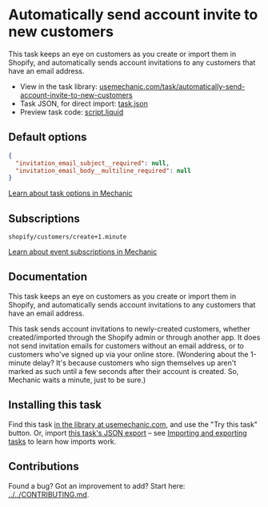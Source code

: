 # Automatically send account invite to new customers

This task keeps an eye on customers as you create or import them in Shopify, and automatically sends account invitations to any customers that have an email address.

* View in the task library: [usemechanic.com/task/automatically-send-account-invite-to-new-customers](https://usemechanic.com/task/automatically-send-account-invite-to-new-customers)
* Task JSON, for direct import: [task.json](../../tasks/automatically-send-account-invite-to-new-customers.json)
* Preview task code: [script.liquid](./script.liquid)

## Default options

```json
{
  "invitation_email_subject__required": null,
  "invitation_email_body__multiline_required": null
}
```

[Learn about task options in Mechanic](https://docs.usemechanic.com/article/471-task-options)

## Subscriptions

```liquid
shopify/customers/create+1.minute
```

[Learn about event subscriptions in Mechanic](https://docs.usemechanic.com/article/408-subscriptions)

## Documentation

This task keeps an eye on customers as you create or import them in Shopify, and automatically sends account invitations to any customers that have an email address.

This task sends account invitations to newly-created customers, whether created/imported through the Shopify admin or through another app. It does not send invitation emails for customers without an email address, or to customers who've signed up via your online store. (Wondering about the 1-minute delay? It's because customers who sign themselves up aren't marked as such until a few seconds after their account is created. So, Mechanic waits a minute, just to be sure.)

## Installing this task

Find this task [in the library at usemechanic.com](https://usemechanic.com/task/automatically-send-account-invite-to-new-customers), and use the "Try this task" button. Or, import [this task's JSON export](../../tasks/automatically-send-account-invite-to-new-customers.json) – see [Importing and exporting tasks](https://docs.usemechanic.com/article/505-importing-and-exporting-tasks) to learn how imports work.

## Contributions

Found a bug? Got an improvement to add? Start here: [../../CONTRIBUTING.md](../../CONTRIBUTING.md).
